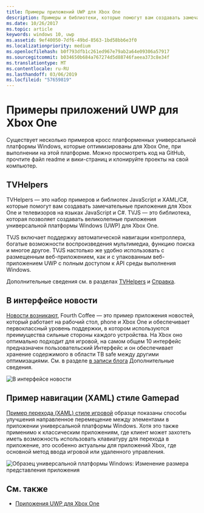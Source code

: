 ```yaml
---
title: Примеры приложений UWP для Xbox One
description: Примеры и библиотеки, которые помогут вам создавать замечательные приложения для Xbox One и телевизоров.
ms.date: 10/26/2017
ms.topic: article
keywords: windows 10, uwp
ms.assetid: 9ef40050-7df6-49bd-8563-1bd58bb6e3f0
ms.localizationpriority: medium
ms.openlocfilehash: b0f793dfb1c261ed967e79ab2a64e09306a57917
ms.sourcegitcommit: b034650b684a767274d5d88746faeea373c8e34f
ms.translationtype: MT
ms.contentlocale: ru-RU
ms.lasthandoff: 03/06/2019
ms.locfileid: "57659819"
---
```

# <a name="uwp-on-xbox-one-samples"></a>Примеры приложений UWP для Xbox One

Существует несколько примеров кросс платформенных универсальной платформы Windows, которые оптимизированы для Xbox One, при выполнении на этой платформе. Можно просмотреть код на GitHub, прочтите файл readme и вики-страниц и клонируйте проекты на свой компьютер.

## <a name="tvhelpers"></a>TVHelpers

TVHelpers — это набор примеров и библиотек JavaScript и XAML/C#, которые помогут вам создавать замечательные приложения для Xbox One и телевизоров на языках JavaScript и C#. TVJS — это библиотека, которая позволяет создавать великолепные приложения универсальной платформы Windows (UWP) для Xbox One.

TVJS включает поддержку автоматической навигации контроллера, богатые возможности воспроизведения мультимедиа, функцию поиска и многое другое. TVJS настолько же удобно использовать с размещенным веб-приложением, как и с упакованным веб-приложением UWP с полным доступом к API среды выполнения Windows.

Дополнительные сведения см. в разделах [TVHelpers](https://github.com/Microsoft/TVHelpers) и [Справка](https://github.com/Microsoft/TVHelpers/wiki).

## <a name="the-news-experience"></a>В интерфейсе новости

[Новости возникают](https://github.com/Microsoft/uwp-experiences/tree/news/apps/News), Fourth Coffee — это пример приложения новостей, который работает на рабочий стол, phone и Xbox One и обеспечивает первоклассный уровень поддержки, в котором используются преимущества сильные стороны каждого устройства. На Xbox оно оптимально подходит для игровой, на самом общем 10 интерфейс предназначен пользовательский Интерфейс и он обеспечивает хранение содержимого в области ТВ safe между другими оптимизациями. См. в разделе [в записи блога](https://blogs.windows.com/buildingapps/2016/09/09/tailoring-your-app-for-xbox-and-the-tv-app-dev-on-xbox-series/) Дополнительные сведения.

![В интерфейсе новости](images/samples-1.png)

## <a name="gamepad-style-navigation-xaml-sample"></a>Пример навигации (XAML) стиле Gamepad

[Пример перехода (XAML) стиле игровой](https://github.com/Microsoft/Windows-universal-samples/tree/master/Samples/XamlGamepadNavigation) образце показаны способы улучшения направленное перемещение между элементами в приложении универсальной платформы Windows. Хотя это также применимо к классическим приложениям, где клиент может захотеть иметь возможность использовать клавиатуру для перехода в приложение, это особенно актуальны для приложений Xbox, где основной метод ввода игровой или удаленного управления.

![Образец универсальной платформы Windows: Изменение размера представления приложения](images/samples-2.png)

## <a name="see-also"></a>См. также

- [Приложения UWP для Xbox One](index.md)
